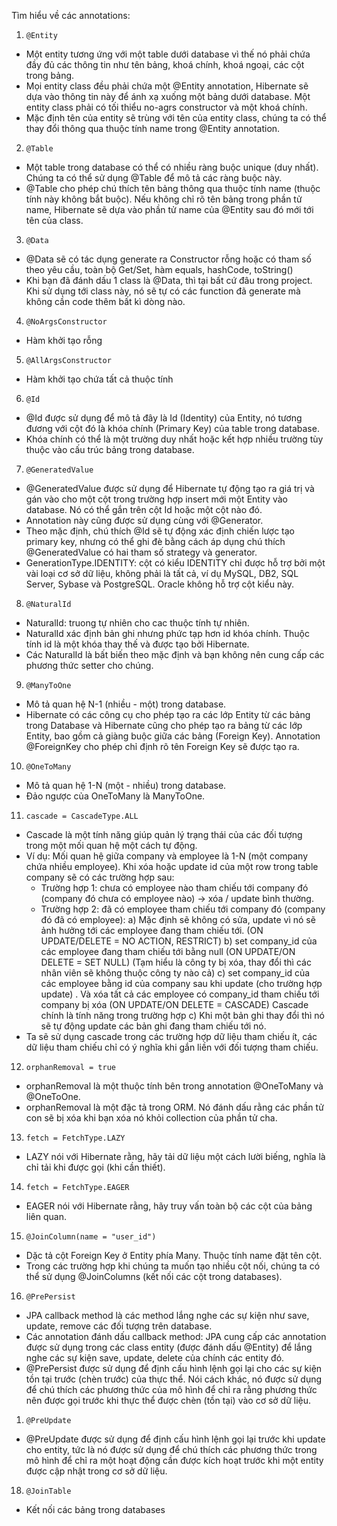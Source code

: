 Tìm hiểu về các annotations:

1.  `@Entity`

- Một entity tương ứng với một table dưới database vì thế nó phải chứa đầy đủ các thông tin như tên bảng, khoá chính, khoá ngoại, các cột trong bảng.
- Mọi entity class đều phải chứa một @Entity annotation, Hibernate sẽ dựa vào thông tin này để ánh xạ xuống một bảng dưới database. Một entity class phải có tối thiểu no-agrs constructor và một khoá chính.
- Mặc định tên của entity sẽ trùng với tên của entity class, chúng ta có thể thay đổi thông qua thuộc tính name trong @Entity annotation.

2.  `@Table`

- Một table trong database có thể có nhiều ràng buộc unique (duy nhất). Chúng ta có thể sử dụng @Table để mô tả các ràng buộc này.
- @Table cho phép chú thích tên bảng thông qua thuộc tính name (thuộc tính này không bắt buộc). Nếu không chỉ rõ tên bảng trong phần tử name, Hibernate sẽ dựa vào phần tử name của @Entity sau đó mới tới tên của class.

3. `@Data`

- @Data sẽ có tác dụng generate ra Constructor rỗng hoặc có tham số theo yêu cầu, toàn bộ Get/Set, hàm equals, hashCode, toString()
- Khi bạn đã đánh dấu 1 class là @Data, thì tại bất cứ đâu trong project. Khi sử dụng tới class này, nó sẽ tự có các function đã generate mà không cần code thêm bất kì dòng nào.

4. `@NoArgsConstructor`

- Hàm khởi tạo rỗng

5. `@AllArgsConstructor`

- Hàm khởi tạo chứa tất cả thuộc tính

6. `@Id`

- @Id được sử dụng để mô tả đây là Id (Identity) của Entity, nó tương đương với cột đó là khóa chính (Primary Key) của table trong database.
- Khóa chính có thể là một trường duy nhất hoặc kết hợp nhiều trường tùy thuộc vào cấu trúc bảng trong database.

7. `@GeneratedValue`

- @GeneratedValue được sử dụng để Hibernate tự động tạo ra giá trị và gán vào cho một cột trong trường hợp insert mới một Entity vào database. Nó có thể gắn trên cột Id hoặc một cột nào đó.
- Annotation này cũng được sử dụng cùng với @Generator.
- Theo mặc định, chú thích @Id sẽ tự động xác định chiến lược tạo primary key, nhưng có thể ghi đè bằng cách áp dụng chú thích @GeneratedValue có hai tham số strategy và generator.
- GenerationType.IDENTITY: cột có kiểu IDENTITY chỉ được hỗ trợ bởi một vài loại cơ sở dữ liệu, không phải là tất cả, ví dụ MySQL, DB2, SQL Server, Sybase và PostgreSQL. Oracle không hỗ trợ cột kiểu này.

8. `@NaturalId`

- NaturalId: truong tự nhiên cho cac thuộc tính tự nhiên.
- NaturalId xác định bản ghi nhưng phức tạp hơn id khóa chính. Thuộc tính id là một khóa thay thế và được tạo bởi Hibernate.
- Các NaturalId là bất biến theo mặc định và bạn không nên cung cấp các phương thức setter cho chúng.

9. `@ManyToOne`

- Mô tả quan hệ N-1 (nhiều - một) trong database.
- Hibernate có các công cụ cho phép tạo ra các lớp Entity từ các bảng trong Database và Hibernate cũng cho phép tạo ra bảng từ các lớp Entity, bao gồm cả giàng buộc giữa các bảng (Foreign Key). Annotation @ForeignKey cho phép chỉ định rõ tên Foreign Key sẽ được tạo ra.

10. `@OneToMany`

- Mô tả quan hệ 1-N (một - nhiều) trong database.
- Đảo ngược của OneToMany là ManyToOne.

11. `cascade = CascadeType.ALL`

- Cascade là một tính năng giúp quản lý trạng thái của các đối tượng trong một mối quan hệ một cách tự động.
- Ví dụ: Mối quan hệ giữa company và employee là 1-N (một company chứa nhiều employee). Khi xóa hoặc update id của một row trong table company sẽ có các trường hợp sau:
  - Trường hợp 1: chưa có employee nào tham chiếu tới company đó (company đó chưa có employee nào) -> xóa / update bình thường.
  - Trường hợp 2: đã có employee tham chiếu tới company đó (company đó đã có employee):
    a) Mặc định sẽ không có sửa, update vì nó sẽ ảnh hưởng tới các employee đang tham chiếu tới. (ON UPDATE/DELETE = NO ACTION, RESTRICT)
    b) set company_id của các employee đang tham chiếu tới bằng null (ON UPDATE/ON DELETE = SET NULL) (Tạm hiểu là công ty bị xóa, thay đổi thì các nhân viên sẽ không thuộc công ty nào cả)
    c) set company_id của các employee bằng id của company sau khi update (cho trường hợp update) . Và xóa tất cả các employee có company_id tham chiếu tới company bị xóa (ON UPDATE/ON DELETE = CASCADE)
    Cascade chính là tính năng trong trường hợp c) Khi một bản ghi thay đổi thì nó sẽ tự động update các bản ghi đang tham chiếu tới nó.
- Ta sẽ sử dụng cascade trong các trường hợp dữ liệu tham chiếu ít, các dữ liệu tham chiếu chỉ có ý nghĩa khi gắn liền với đối tượng tham chiếu.

12. `orphanRemoval = true`

- orphanRemoval là một thuộc tính bên trong annotation @OneToMany và @OneToOne.
- orphanRemoval là một đặc tả trong ORM. Nó đánh dấu rằng các phần tử con sẽ bị xóa khi bạn xóa nó khỏi collection của phần tử cha.

13. `fetch = FetchType.LAZY`

- LAZY nói với Hibernate rằng, hãy tải dữ liệu một cách lười biếng, nghĩa là chỉ tải khi được gọi (khi cần thiết).

14. `fetch = FetchType.EAGER`

- EAGER nói với Hibernate rằng, hãy truy vấn toàn bộ các cột của bảng liên quan.

15. `@JoinColumn(name = "user_id")`

- Dặc tả cột Foreign Key ở Entity phía Many. Thuộc tính name đặt tên cột.
- Trong các trường hợp khi chúng ta muốn tạo nhiều cột nối, chúng ta có thể sử dụng @JoinColumns (kết nối các cột trong databases).

16. `@PrePersist`

- JPA callback method là các method lắng nghe các sự kiện như save, update, remove các đối tượng trên database.
- Các annotation đánh dấu callback method: JPA cung cấp các annotation được sử dụng trong các class entity (được đánh dấu @Entity) để lắng nghe các sự kiện save, update, delete của chính các entity đó.
- @PrePersist được sử dụng để định cấu hình lệnh gọi lại cho các sự kiện tồn tại trước (chèn trước) của thực thể. Nói cách khác, nó được sử dụng để chú thích các phương thức của mô hình để chỉ ra rằng phương thức nên được gọi trước khi thực thể được chèn (tồn tại) vào cơ sở dữ liệu.

1.  `@PreUpdate`

- @PreUpdate được sử dụng để định cấu hình lệnh gọi lại trước khi update cho entity, tức là nó được sử dụng để chú thích các phương thức trong mô hình để chỉ ra một hoạt động cần được kích hoạt trước khi một entity được cập nhật trong cơ sở dữ liệu.

18. `@JoinTable`

- Kết nối các bảng trong databases

